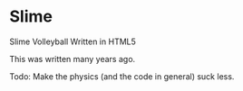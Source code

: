 Slime
=====

Slime Volleyball Written in HTML5

This was written many years ago.

Todo: Make the physics (and the code in general) suck less.
